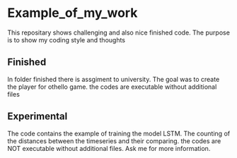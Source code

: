 # Example_of_my_work
This repositary shows challenging and also nice finished code. The purpose is to show my coding style and thoughts

## Finished
In folder finished there is assgiment to university. The goal was to create the player for othello game.
the codes are executable without additional files

## Experimental
The code contains the example of training the model LSTM. The counting of the distances between the timeseries and their comparing.
the codes are NOT executable without additional files. Ask me for more information.
